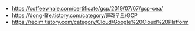 * https://coffeewhale.com/certificate/gcp/2019/07/07/gcp-cea/
* https://dong-life.tistory.com/category/클라우드/GCP
* https://reoim.tistory.com/category/Cloud/Google%20Cloud%20Platform
